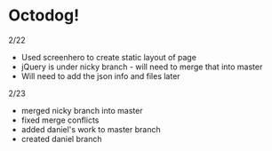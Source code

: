 # Octodog!

2/22
* Used screenhero to create static layout of page
* jQuery is under nicky branch - will need to merge that into master
* Will need to add the json info and files later

2/23
* merged nicky branch into master
* fixed merge conflicts
* added daniel's work to master branch
* created daniel branch
